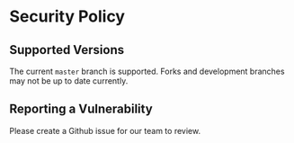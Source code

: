 # Security Policy

## Supported Versions

The current `master` branch is supported. Forks and development branches may not be up to date currently.

## Reporting a Vulnerability

Please create a Github issue for our team to review.
